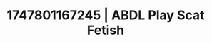 ---
categories:
- Erotic audiobooks
- Fantasy kink
- Deepthroat
- Whispers of pleasure
- Interactive NSFW
image: /assets/images/1747801167245.jpg
layout: post
seo:
  description: Featured content with high-quality ABDL Play, Scat Fetish. HD images
    available.
  keywords: ABDL Play, Scat Fetish
  og_image: /assets/images/1747801167245.jpg
  schema_type: VisualArtwork
tags:
- ABDL Play
- '#1747801167245'
- Scat Fetish
title: 1747801167245 | ABDL Play Scat Fetish
---